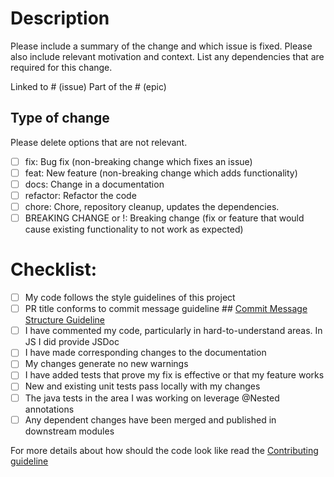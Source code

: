 # Description

Please include a summary of the change and which issue is fixed. Please also include relevant motivation and context. List any dependencies that are required for this change.

Linked to # (issue)
Part of the # (epic)

## Type of change

Please delete options that are not relevant.

- [ ] fix: Bug fix (non-breaking change which fixes an issue)
- [ ] feat: New feature (non-breaking change which adds functionality)
- [ ] docs: Change in a documentation
- [ ] refactor: Refactor the code 
- [ ] chore: Chore, repository cleanup, updates the dependencies.
- [ ] BREAKING CHANGE or !: Breaking change (fix or feature that would cause existing functionality to not work as expected)

# Checklist:

- [ ] My code follows the style guidelines of this project
- [ ] PR title conforms to commit message guideline ## [Commit Message Structure Guideline](../CONTRIBUTING.md)
- [ ] I have commented my code, particularly in hard-to-understand areas. In JS I did provide JSDoc
- [ ] I have made corresponding changes to the documentation
- [ ] My changes generate no new warnings
- [ ] I have added tests that prove my fix is effective or that my feature works
- [ ] New and existing unit tests pass locally with my changes
- [ ] The java tests in the area I was working on leverage @Nested annotations
- [ ] Any dependent changes have been merged and published in downstream modules

For more details about how should the code look like read the [Contributing guideline](https://github.com/zowe/api-layer/blob/master/CONTRIBUTING.md)

